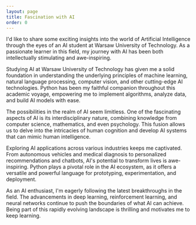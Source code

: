 ```yaml
---
layout: page
title: Fascination with AI
order: 0
---
```

I'd like to share some exciting insights into the world of Artificial Intelligence through the eyes of an AI student at Warsaw University of Technology. As a passionate learner in this field, my journey with AI has been both intellectually stimulating and awe-inspiring.

Studying AI at Warsaw University of Technology has given me a solid foundation in understanding the underlying principles of machine learning, natural language processing, computer vision, and other cutting-edge AI technologies. Python has been my faithful companion throughout this academic voyage, empowering me to implement algorithms, analyze data, and build AI models with ease.

The possibilities in the realm of AI seem limitless. One of the fascinating aspects of AI is its interdisciplinary nature, combining knowledge from computer science, mathematics, and even psychology. This fusion allows us to delve into the intricacies of human cognition and develop AI systems that can mimic human intelligence.

Exploring AI applications across various industries keeps me captivated. From autonomous vehicles and medical diagnosis to personalized recommendations and chatbots, AI's potential to transform lives is awe-inspiring. Python plays a pivotal role in the AI ecosystem, as it offers a versatile and powerful language for prototyping, experimentation, and deployment.

As an AI enthusiast, I'm eagerly following the latest breakthroughs in the field. The advancements in deep learning, reinforcement learning, and neural networks continue to push the boundaries of what AI can achieve. Being part of this rapidly evolving landscape is thrilling and motivates me to keep learning.